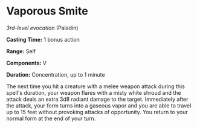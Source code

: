 # Vaporous Smite 
*3rd-level evocation* (Paladin)

**Casting Time:** 1 bonus action

**Range:** Self

**Components:** V

**Duration:** Concentration, up to 1 minute

The next time you hit a creature with a melee weapon attack during this spell's duration, your weapon flares with a misty white shroud and the attack deals an extra 3d8 radiant damage to the target. Immediately after the attack, your form turns into a gaseous vapor and you are able to travel up to 15 feet without provoking attacks of opportunity. You return to your normal form at the end of your turn.
